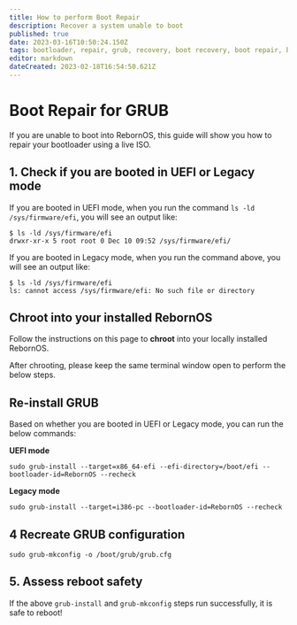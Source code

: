 ```yaml
---
title: How to perform Boot Repair
description: Recover a system unable to boot
published: true
date: 2023-03-16T10:50:24.150Z
tags: bootloader, repair, grub, recovery, boot recovery, boot repair, boot
editor: markdown
dateCreated: 2023-02-18T16:54:50.621Z
---
```


# Boot Repair for GRUB
If you are unable to boot into RebornOS, this guide will show you how to repair your bootloader using a live ISO.

## 1. Check if you are booted in UEFI or Legacy mode
If you are booted in UEFI mode, when you run the command `ls -ld /sys/firmware/efi`, you will see an output like:
```
$ ls -ld /sys/firmware/efi
drwxr-xr-x 5 root root 0 Dec 10 09:52 /sys/firmware/efi/
```
If you are booted in Legacy mode, when you run the command above, you will see an output like:

```
$ ls -ld /sys/firmware/efi
ls: cannot access /sys/firmware/efi: No such file or directory
```

## Chroot into your installed RebornOS
Follow the instructions on this page to **chroot** into your locally installed RebornOS.

After chrooting, please keep the same terminal window open to perform the below steps.

## Re-install GRUB
Based on whether you are booted in UEFI or Legacy mode, you can run the below commands:

**UEFI mode**
``` 
sudo grub-install --target=x86_64-efi --efi-directory=/boot/efi --bootloader-id=RebornOS --recheck
```
**Legacy mode**
```
sudo grub-install --target=i386-pc --bootloader-id=RebornOS --recheck 
```
## 4 Recreate GRUB configuration
```
sudo grub-mkconfig -o /boot/grub/grub.cfg 
```
## 5. Assess reboot safety
If the above `grub-install` and `grub-mkconfig` steps run successfully, it is safe to reboot!



